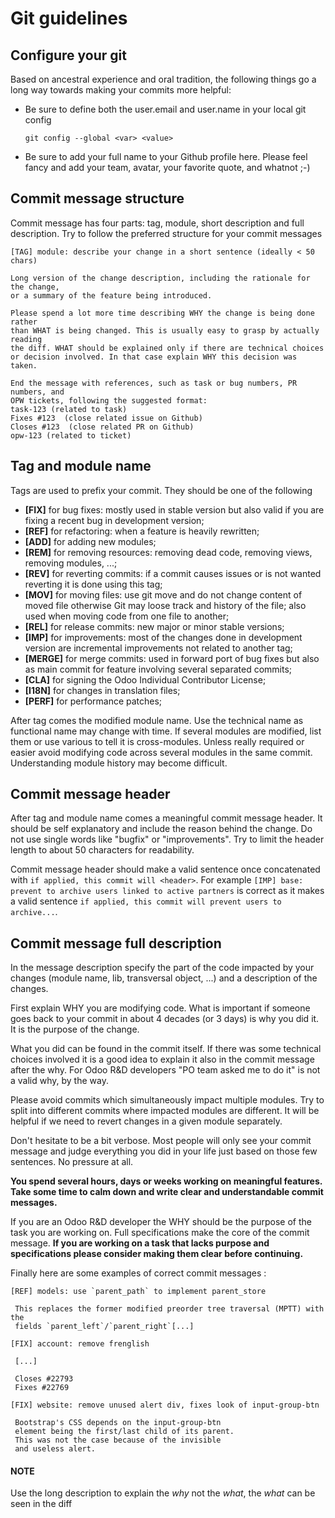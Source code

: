 # Git guidelines

## Configure your git

Based on ancestral experience and oral tradition, the following things go a long
way towards making your commits more helpful:

- Be sure to define both the user.email and user.name in your local git config
  ```text
  git config --global <var> <value>
  ```
- Be sure to add your full name to your Github profile here. Please feel fancy
  and add your team, avatar, your favorite quote, and whatnot ;-)

## Commit message structure

Commit message has four parts: tag, module, short description and full
description. Try to follow the preferred structure for your commit messages

```text
[TAG] module: describe your change in a short sentence (ideally < 50 chars)

Long version of the change description, including the rationale for the change,
or a summary of the feature being introduced.

Please spend a lot more time describing WHY the change is being done rather
than WHAT is being changed. This is usually easy to grasp by actually reading
the diff. WHAT should be explained only if there are technical choices
or decision involved. In that case explain WHY this decision was taken.

End the message with references, such as task or bug numbers, PR numbers, and
OPW tickets, following the suggested format:
task-123 (related to task)
Fixes #123  (close related issue on Github)
Closes #123  (close related PR on Github)
opw-123 (related to ticket)
```

## Tag and module name

Tags are used to prefix your commit. They should be one of the following

- **[FIX]** for bug fixes: mostly used in stable version but also valid if you
  are fixing a recent bug in development version;
- **[REF]** for refactoring: when a feature is heavily rewritten;
- **[ADD]** for adding new modules;
- **[REM]** for removing resources: removing dead code, removing views,
  removing modules, ...;
- **[REV]** for reverting commits: if a commit causes issues or is not wanted
  reverting it is done using this tag;
- **[MOV]** for moving files: use git move and do not change content of moved file
  otherwise Git may loose track and history of the file; also used when moving
  code from one file to another;
- **[REL]** for release commits: new major or minor stable versions;
- **[IMP]** for improvements: most of the changes done in development version
  are incremental improvements not related to another tag;
- **[MERGE]** for merge commits: used in forward port of bug fixes but also as
  main commit for feature involving several separated commits;
- **[CLA]** for signing the Odoo Individual Contributor License;
- **[I18N]** for changes in translation files;
- **[PERF]** for performance patches;

After tag comes the modified module name. Use the technical name as functional
name may change with time. If several modules are modified, list them or use
various to tell it is cross-modules. Unless really required or easier avoid
modifying code across several modules in the same commit. Understanding module
history may become difficult.

## Commit message header

After tag and module name comes a meaningful commit message header. It should be
self explanatory and include the reason behind the change. Do not use single words
like "bugfix" or "improvements". Try to limit the header length to about 50 characters
for readability.

Commit message header should make a valid sentence once concatenated with
`if applied, this commit will <header>`. For example `[IMP] base: prevent to
archive users linked to active partners` is correct as it makes a valid sentence
`if applied, this commit will prevent users to archive...`.

## Commit message full description

In the message description specify the part of the code impacted by your changes
(module name, lib, transversal object, ...) and a description of the changes.

First explain WHY you are modifying code. What is important if someone goes back
to your commit in about 4 decades (or 3 days) is why you did it. It is the
purpose of the change.

What you did can be found in the commit itself. If there was some technical choices
involved it is a good idea to explain it also in the commit message after the why.
For Odoo R&D developers "PO team asked me to do it" is not a valid why, by the way.

Please avoid commits which simultaneously impact multiple modules. Try to split
into different commits where impacted modules are different. It will be helpful
if we need to revert changes in a given module separately.

Don't hesitate to be a bit verbose. Most people will only see your commit message
and judge everything you did in your life just based on those few sentences.
No pressure at all.

**You spend several hours, days or weeks working on meaningful features. Take
some time to calm down and write clear and understandable commit messages.**

If you are an Odoo R&D developer the WHY should be the purpose of the task you
are working on. Full specifications make the core of the commit message.
**If you are working on a task that lacks purpose and specifications please
consider making them clear before continuing.**

Finally here are some examples of correct commit messages :

```text
[REF] models: use `parent_path` to implement parent_store

 This replaces the former modified preorder tree traversal (MPTT) with the
 fields `parent_left`/`parent_right`[...]

[FIX] account: remove frenglish

 [...]

 Closes #22793
 Fixes #22769

[FIX] website: remove unused alert div, fixes look of input-group-btn

 Bootstrap's CSS depends on the input-group-btn
 element being the first/last child of its parent.
 This was not the case because of the invisible
 and useless alert.
```

#### NOTE
Use the long description to explain the *why* not the
*what*, the *what* can be seen in the diff
